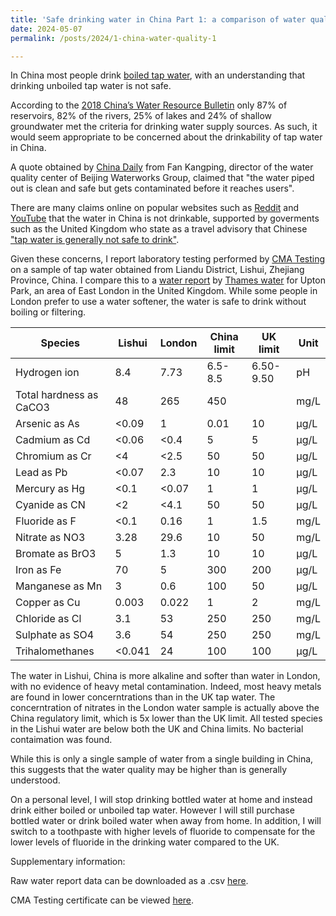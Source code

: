 ```yaml
---
title: 'Safe drinking water in China Part 1: a comparison of water quality in Lishui (China) with London (UK)'
date: 2024-05-07
permalink: /posts/2024/1-china-water-quality-1

---
```


In China most people drink [boiled tap water](https://safedrinkingwaterdotcom.wordpress.com/2014/01/13/boiled-in-china-a-personal-source-of-safe-drinking-water/), with an understanding that drinking unboiled tap water is not safe. 

According to the [2018 China’s Water Resource Bulletin](https://www.ncbi.nlm.nih.gov/pmc/articles/PMC8430420/#b12) only 87% of reservoirs, 82% of the rivers, 25% of lakes and 24% of shallow groundwater met the criteria for drinking water supply sources. As such, it would seem appropriate to be concerned about the drinkability of tap water in China. 

A quote obtained by [China Daily](https://www.chinadaily.com.cn/china/2007-07/03/content_908401.htm) from Fan Kangping, director of the water quality center of Beijing Waterworks Group, claimed that "the water piped out is clean and safe but gets contaminated before it reaches users". 

There are many claims online on popular websites such as [Reddit](https://old.reddit.com/r/shanghai/comments/twkmiv/boiled_tap_water) and [YouTube](https://www.youtube.com/watch?v=7AtE6m0aPSg) that the water in China is not drinkable, supported by goverments such as the United Kingdom who state as a travel advisory that Chinese ["tap water is generally not safe to drink"](https://www.gov.uk/foreign-travel-advice/china/health). 

Given these concerns, I report laboratory testing performed by [CMA Testing](https://www.cmatesting.org/about-us) on a sample of tap water obtained from Liandu District, Lishui, Zhejiang Province, China. I compare this to a [water report](https://water-quality-api.prod.p.webapp.thameswater.co.uk/water-quality-api/Zone/NLE33) by [Thames water](https://www.thameswater.co.uk/) for Upton Park, an area of East London in the United Kingdom. While some people in London prefer to use a water softener, the water is safe to drink without boiling or filtering.

| Species                  | Lishui | London | China limit | UK limit | Unit |
|--------------------------|--------|-------|-------------|----------|------|
| Hydrogen ion             | 8.4    | 7.73  | 6.5-8.5     | 6.50-9.50| pH   |
| Total hardness as CaCO3  | 48     | 265   | 450         |          | mg/L |
| Arsenic as As            | <0.09  | 1     | 0.01        | 10       | μg/L |
| Cadmium as Cd            | <0.06  | <0.4  | 5           | 5        | μg/L |
| Chromium as Cr           | <4     | <2.5  | 50          | 50       | μg/L |
| Lead as Pb               | <0.07  | 2.3   | 10          | 10       | μg/L |
| Mercury as Hg            | <0.1   | <0.07 | 1           | 1        | μg/L |
| Cyanide as CN            | <2     | <4.1  | 50          | 50       | μg/L |
| Fluoride as F            | <0.1   | 0.16  | 1           | 1.5      | mg/L |
| Nitrate as NO3           | 3.28   | 29.6  | 10          | 50       | mg/L |
| Bromate as BrO3          | 5      | 1.3   | 10          | 10       | μg/L |
| Iron as Fe               | 70     | 5     | 300         | 200      | μg/L |
| Manganese as Mn          | 3      | 0.6   | 100         | 50       | μg/L |
| Copper as Cu             | 0.003  | 0.022 | 1           | 2        | mg/L |
| Chloride as Cl           | 3.1    | 53    | 250         | 250      | mg/L |
| Sulphate as SO4          | 3.6    | 54    | 250         | 250      | mg/L |
| Trihalomethanes          | <0.041 | 24    | 100         | 100      | μg/L |

The water in Lishui, China is more alkaline and softer than water in London, with no evidence of heavy metal contamination. Indeed, most heavy metals are found in lower concerntrations than in the UK tap water. The concerntration of nitrates in the London water sample is actually above the China regulatory limit, which is 5x lower than the UK limit. All tested species in the Lishui water are below both the UK and China limits. No bacterial contaimation was found.

While this is only a single sample of water from a single building in China, this suggests that the water quality may be higher than is generally understood. 

On a personal level, I will stop drinking bottled water at home and instead drink either boiled or unboiled tap water. However I will still purchase bottled water or drink boiled water when away from home. In addition, I will switch to a toothpaste with higher levels of fluoride to compensate for the lower levels of fluoride in the drinking water compared to the UK. 


Supplementary information:

Raw water report data can be downloaded as a .csv [here](https://github.com/chrisahart/chrisahart.github.io/blob/master/files/water_quality_csv.csv).

CMA Testing certificate can be viewed [here](https://github.com/chrisahart/chrisahart.github.io/blob/master/files/water_certificate_1.png).
